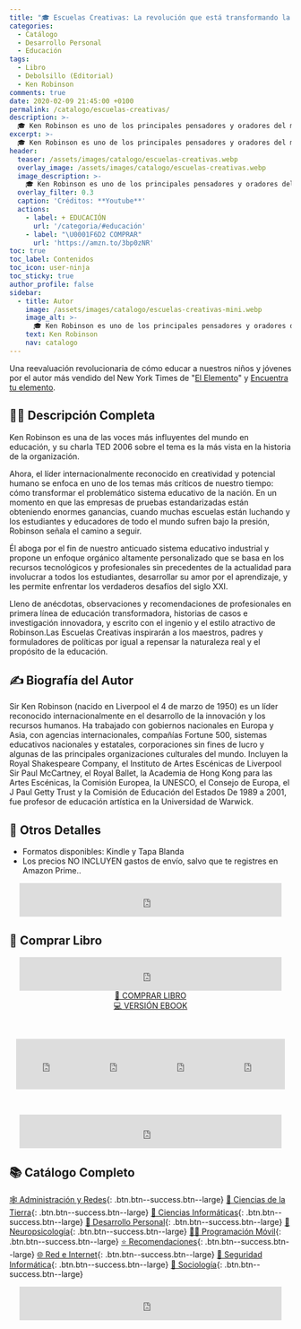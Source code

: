 ```yaml
---
title: "🎓 Escuelas Creativas: La revolución que está transformando la educación de Ken Robinson"
categories:
  - Catálogo
  - Desarrollo Personal
  - Educación
tags:
  - Libro
  - Debolsillo (Editorial)
  - Ken Robinson
comments: true
date: 2020-02-09 21:45:00 +0100
permalink: /catalogo/escuelas-creativas/
description: >-
  🎓 Ken Robinson es uno de los principales pensadores y oradores del mundo sobre creatividad y realización personal en Escuelas creativas: Se intenta transmitir un punto revolucionario con el que cambiar la educación.
excerpt: >-
  🎓 Ken Robinson es uno de los principales pensadores y oradores del mundo sobre creatividad y realización personal en Escuelas creativas: Se intenta transmitir un punto revolucionario con el que cambiar la educación.
header:
  teaser: /assets/images/catalogo/escuelas-creativas.webp
  overlay_image: /assets/images/catalogo/escuelas-creativas.webp
  image_description: >-
    🎓 Ken Robinson es uno de los principales pensadores y oradores del mundo sobre creatividad y realización personal en Escuelas creativas: Se intenta transmitir un punto revolucionario con el que cambiar la educación.
  overlay_filter: 0.3
  caption: 'Créditos: **Youtube**'
  actions:
    - label: + EDUCACIÓN
      url: '/categoria/#educación'
    - label: "\U0001F6D2 COMPRAR"
      url: 'https://amzn.to/3bp0zNR'
toc: true
toc_label: Contenidos
toc_icon: user-ninja
toc_sticky: true
author_profile: false
sidebar:
  - title: Autor
    image: /assets/images/catalogo/escuelas-creativas-mini.webp
    image_alt: >-
      🎓 Ken Robinson es uno de los principales pensadores y oradores del mundo sobre creatividad y realización personal en Escuelas creativas: Se intenta transmitir un punto revolucionario con el que cambiar la educación.
    text: Ken Robinson
    nav: catalogo
---
```


Una reevaluación revolucionaria de cómo educar a nuestros niños y jóvenes por el autor más vendido del New York Times de "[El Elemento](/catalogo/descubrir-tu-pasion/)" y [Encuentra tu elemento](/catalogo/encuentra-tu-elemento/).

## 🙋‍♀️ Descripci&oacute;n Completa

Ken Robinson es una de las voces más influyentes del mundo en educación, y su charla TED 2006 sobre el tema es la más vista en la historia de la organización.

Ahora, el líder internacionalmente reconocido en creatividad y potencial humano se enfoca en uno de los temas más críticos de nuestro tiempo: cómo transformar el problemático sistema educativo de la nación. En un momento en que las empresas de pruebas estandarizadas están obteniendo enormes ganancias, cuando muchas escuelas están luchando y los estudiantes y educadores de todo el mundo sufren bajo la presión, Robinson señala el camino a seguir.

Él aboga por el fin de nuestro anticuado sistema educativo industrial y propone un enfoque orgánico altamente personalizado que se basa en los recursos tecnológicos y profesionales sin precedentes de la actualidad para involucrar a todos los estudiantes, desarrollar su amor por el aprendizaje, y les permite enfrentar los verdaderos desafíos del siglo XXI.

Lleno de anécdotas, observaciones y recomendaciones de profesionales en primera línea de educación transformadora, historias de casos e investigación innovadora, y escrito con el ingenio y el estilo atractivo de Robinson.Las Escuelas Creativas inspirarán a los maestros, padres y formuladores de políticas por igual a repensar la naturaleza real y el propósito de la educación.

## ✍ Biograf&iacute;a del Autor

Sir Ken Robinson (nacido en Liverpool el 4 de marzo de 1950) es un líder reconocido internacionalmente en el desarrollo de la innovación y los recursos humanos. Ha trabajado con gobiernos nacionales en Europa y Asia, con agencias internacionales, compañías Fortune 500, sistemas educativos nacionales y estatales, corporaciones sin fines de lucro y algunas de las principales organizaciones culturales del mundo. Incluyen la Royal Shakespeare Company, el Instituto de Artes Escénicas de Liverpool Sir Paul McCartney, el Royal Ballet, la Academia de Hong Kong para las Artes Escénicas, la Comisión Europea, la UNESCO, el Consejo de Europa, el J Paul Getty Trust y la Comisión de Educación del Estados De 1989 a 2001, fue profesor de educación artística en la Universidad de Warwick.

## 📝 Otros Detalles

* Formatos disponibles: Kindle y Tapa Blanda
* Los precios NO INCLUYEN gastos de env&iacute;o, salvo que te registres en Amazon Prime..

<center><iframe src="https://rcm-eu.amazon-adsystem.com/e/cm?o=30&amp;p=48&amp;l=ur1&amp;category=premium&amp;banner=1E7ZEBFW3E0G3W1WXZ82&amp;f=ifr&amp;linkID=36c6741f8667c2eb2286cb8ca0062ecb&amp;t=ciberninjas07-21&amp;tracking_id=ciberninjas07-21" width="468" height="60" scrolling="no" border="0" marginwidth="0" style="border:none;" frameborder="0"></iframe></center>

## 💖 Comprar Libro

<center><iframe src="https://rcm-eu.amazon-adsystem.com/e/cm?o=30&amp;p=13&amp;l=ur1&amp;category=gift_certificates&amp;banner=0YM2726C1ESR66Q7QG02&amp;f=ifr&amp;linkID=b74ea8b6b0434619f53785a367d3de3d&amp;t=ciberninjas07-21&amp;tracking_id=ciberninjas07-21" width="468" height="60" scrolling="no" border="0" marginwidth="0" style="border:none;" frameborder="0"></iframe></center>

<center><a class="btn btn--warning btn--large" title="Escuelas Creativas: La revolución que está transformando la educación | Ciberninjas" href="https://amzn.to/3bp0zNR" target="_blank">📓 COMPRAR LIBRO</a></center>

<center><a class="btn btn--warning btn--large" title="Escuelas Creativas: La revolución que está transformando la educación | Ciberninjas" href="https://amzn.to/3blP2Pr" target="_blank">💻 VERSI&Oacute;N EBOOK</a></center>

&nbsp;

<center><iframe src="https://rcm-eu.amazon-adsystem.com/e/cm?o=30&amp;p=20&amp;l=ur1&amp;category=kindle&amp;banner=0K8KMRM0NM2Y5A191Z02&amp;f=ifr&amp;linkID=211f5ada1acf9b558138a9115015fccc&amp;t=ciberninjas07-21&amp;tracking_id=ciberninjas07-21" width="120" height="90" scrolling="no" border="0" marginwidth="0" style="border:none;" frameborder="0"></iframe><iframe src="https://rcm-eu.amazon-adsystem.com/e/cm?o=30&amp;p=20&amp;l=ur1&amp;category=kindle&amp;banner=1MY6V4BGBKF24MPVQ382&amp;f=ifr&amp;linkID=bc72cdf8c85667d9cf8d99ac40b234cf&amp;t=ciberninjas07-21&amp;tracking_id=ciberninjas07-21" width="120" height="90" scrolling="no" border="0" marginwidth="0" style="border:none;" frameborder="0"></iframe><iframe src="https://rcm-eu.amazon-adsystem.com/e/cm?o=30&amp;p=20&amp;l=ur1&amp;category=fire_tablets&amp;banner=09F0X29YE5A28P2Z02G2&amp;f=ifr&amp;linkID=99987810c2d699e6b1a4becf63ee659b&amp;t=ciberninjas07-21&amp;tracking_id=ciberninjas07-21" width="120" height="90" scrolling="no" border="0" marginwidth="0" style="border:none;" frameborder="0"></iframe><iframe src="https://rcm-eu.amazon-adsystem.com/e/cm?o=30&amp;p=20&amp;l=ur1&amp;category=kindle_oasis&amp;banner=0NJNYNMJ9TB937AZFHG2&amp;f=ifr&amp;linkID=a42c1c2fd452f496c7105f18b28d8c61&amp;t=ciberninjas07-21&amp;tracking_id=ciberninjas07-21" width="120" height="90" scrolling="no" border="0" marginwidth="0" style="border:none;" frameborder="0"></iframe></center>

&nbsp;

<center><iframe src="https://rcm-eu.amazon-adsystem.com/e/cm?o=30&amp;p=13&amp;l=ur1&amp;category=kindlestore&amp;banner=0P95N768FCV2P0732CG2&amp;f=ifr&amp;linkID=75656190f347ab8c55ea09e0b6f57418&amp;t=ciberninjas07-21&amp;tracking_id=ciberninjas07-21" width="468" height="60" scrolling="no" border="0" marginwidth="0" style="border:none;" frameborder="0"></iframe></center>

## 📚 Cat&aacute;logo Completo

[🕸 Administraci&oacute;n y Redes](/categoria/#administración-y-redes "Libros de Redes y Administración"){: .btn.btn--success.btn--large} [🌄 Ciencias de la Tierra](/categoria/#ciencias-de-la-tierra "Libros de Categoría de Ciencias de la Tierra"){: .btn.btn--success.btn--large} [🔬 Ciencias Informáticas](/categoria/#ciencias-informáticas "Libros de Categoría Ciencias Informáticas"){: .btn.btn--success.btn--large} [💪 Desarrollo Personal](/categoria/#desarrollo-personal "Libros de Categoría Desarrollo Personal"){: .btn.btn--success.btn--large} [🧠 Neuropsicolog&iacute;a](/categoria/#neuropsicología "Libros relacionados con la neurociencia y la psicología"){: .btn.btn--success.btn--large} [👨‍💻 Programación Móvil](/categoria/#programación-móvil "Libros de Frameworks de Creación de Aplicaciones Móviles Multiplataforma"){: .btn.btn--success.btn--large} [⭐ Recomendaciones](/categoria/#recomendaciones "Libros recomendados por diferentes personajes famosos de influencia"){: .btn.btn--success.btn--large} [🌐 Red e Internet](/categoria/#red-e-internet "Libros en relación a las Redes e Internet"){: .btn.btn--success.btn--large} [🔐 Seguridad Inform&aacute;tica](/categoria/#seguridad-inform%C3%A1tica "Libros de Categoría Seguridad Informática"){: .btn.btn--success.btn--large} [🤼 Sociología](/categoria/#sociología "Libros de Categoría Sociología"){: .btn.btn--success.btn--large}

<center><iframe src="https://rcm-eu.amazon-adsystem.com/e/cm?o=30&amp;p=13&amp;l=ur1&amp;category=libros&amp;banner=16R3XS8RQ89N3YJR4B02&amp;f=ifr&amp;linkID=56cd664728c9a7de32cbacd0aafc13ca&amp;t=ciberninjas07-21&amp;tracking_id=ciberninjas07-21" width="468" height="60" scrolling="no" border="0" marginwidth="0" style="border:none;" frameborder="0"></iframe></center>
